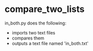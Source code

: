# compare_two_lists

in_both.py does the following:

* imports two text files
* compares them
* outputs a text file named 'in_both.txt' 
